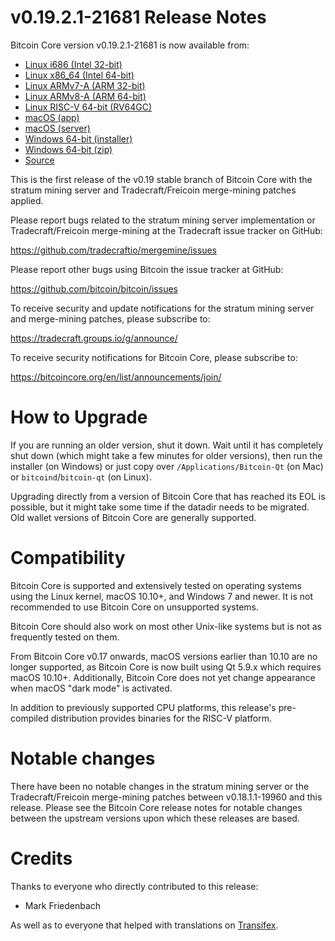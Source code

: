 v0.19.2.1-21681 Release Notes
=============================

Bitcoin Core version v0.19.2.1-21681 is now available from:

  * [Linux i686 (Intel 32-bit)](https://s3.amazonaws.com/in.freico.stable/bitcoin-v0.19.2.1-21681-i686-pc-linux-gnu.tar.gz)
  * [Linux x86_64 (Intel 64-bit)](https://s3.amazonaws.com/in.freico.stable/bitcoin-v0.19.2.1-21681-x86_64-linux-gnu.tar.gz)
  * [Linux ARMv7-A (ARM 32-bit)](https://s3.amazonaws.com/in.freico.stable/bitcoin-v0.19.2.1-21681-arm-linux-gnueabihf.tar.gz)
  * [Linux ARMv8-A (ARM 64-bit)](https://s3.amazonaws.com/in.freico.stable/bitcoin-v0.19.2.1-21681-aarch64-linux-gnu.tar.gz)
  * [Linux RISC-V 64-bit (RV64GC)](https://s3.amazonaws.com/in.freico.stable/bitcoin-v0.19.2.1-21681-riscv64-linux-gnu.tar.gz)
  * [macOS (app)](https://s3.amazonaws.com/in.freico.stable/bitcoin-v0.19.2.1-21681-osx.dmg)
  * [macOS (server)](https://s3.amazonaws.com/in.freico.stable/bitcoin-v0.19.2.1-21681-osx64.tar.gz)
  * [Windows 64-bit (installer)](https://s3.amazonaws.com/in.freico.stable/bitcoin-v0.19.2.1-21681-win64-setup.exe)
  * [Windows 64-bit (zip)](https://s3.amazonaws.com/in.freico.stable/bitcoin-v0.19.2.1-21681-win64.zip)
  * [Source](https://github.com/tradecraftio/tradecraft/archive/bitcoin-v0.19.2.1-21681.zip)

This is the first release of the v0.19 stable branch of Bitcoin Core with the
stratum mining server and Tradecraft/Freicoin merge-mining patches applied.

Please report bugs related to the stratum mining server implementation or
Tradecraft/Freicoin merge-mining at the Tradecraft issue tracker on GitHub:

  <https://github.com/tradecraftio/mergemine/issues>

Please report other bugs using Bitcoin the issue tracker at GitHub:

  <https://github.com/bitcoin/bitcoin/issues>

To receive security and update notifications for the stratum mining server and
merge-mining patches, please subscribe to:

  <https://tradecraft.groups.io/g/announce/>

To receive security notifications for Bitcoin Core, please subscribe to:

  <https://bitcoincore.org/en/list/announcements/join/>

How to Upgrade
==============

If you are running an older version, shut it down. Wait until it has completely
shut down (which might take a few minutes for older versions), then run the
installer (on Windows) or just copy over `/Applications/Bitcoin-Qt` (on Mac) or
`bitcoind`/`bitcoin-qt` (on Linux).

Upgrading directly from a version of Bitcoin Core that has reached its EOL is
possible, but it might take some time if the datadir needs to be migrated. Old
wallet versions of Bitcoin Core are generally supported.

Compatibility
=============

Bitcoin Core is supported and extensively tested on operating systems using the
Linux kernel, macOS 10.10+, and Windows 7 and newer. It is not recommended to
use Bitcoin Core on unsupported systems.

Bitcoin Core should also work on most other Unix-like systems but is not as
frequently tested on them.

From Bitcoin Core v0.17 onwards, macOS versions earlier than 10.10 are no
longer supported, as Bitcoin Core is now built using Qt 5.9.x which requires
macOS 10.10+. Additionally, Bitcoin Core does not yet change appearance when
macOS "dark mode" is activated.

In addition to previously supported CPU platforms, this release's pre-compiled
distribution provides binaries for the RISC-V platform.

Notable changes
===============

There have been no notable changes in the stratum mining server or the
Tradecraft/Freicoin merge-mining patches between v0.18.1.1-19960 and this
release.  Please see the Bitcoin Core release notes for notable changes between
the upstream versions upon which these releases are based.

Credits
=======

Thanks to everyone who directly contributed to this release:

- Mark Friedenbach

As well as to everyone that helped with translations on
[Transifex](https://www.transifex.com/tradecraft/freicoin-1/).
